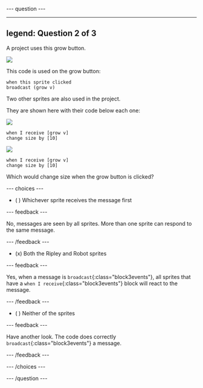 
--- question ---

---
legend: Question 2 of 3
---

A project uses this grow button.

![](images/grow-icon.png)

This code is used on the grow button:

```blocks3
when this sprite clicked
broadcast (grow v)
``` 

Two other sprites are also used in the project.

They are shown here with their code below each one:

![](images/Ripley-icon.png)

```blocks3
when I receive [grow v]
change size by [10]
``` 

![](images/Robot-icon.png)

```blocks3
when I receive [grow v]
change size by [10]
``` 

Which would change size when the grow button is clicked?

--- choices ---

- ( ) Whichever sprite receives the message first

 --- feedback ---

 No, messages are seen by all sprites. More than one sprite can respond to the same message.

 --- /feedback ---

- (x) Both the Ripley and Robot sprites

 --- feedback ---

 Yes, when a message is `broadcast`{:class="block3events"}, all sprites that have a `when I receive`{:class="block3events"} block will react to the message.

 --- /feedback ---

- ( ) Neither of the sprites

 --- feedback ---

 Have another look. The code does correctly `broadcast`{:class="block3events"} a message.

 --- /feedback ---

--- /choices ---

--- /question ---
